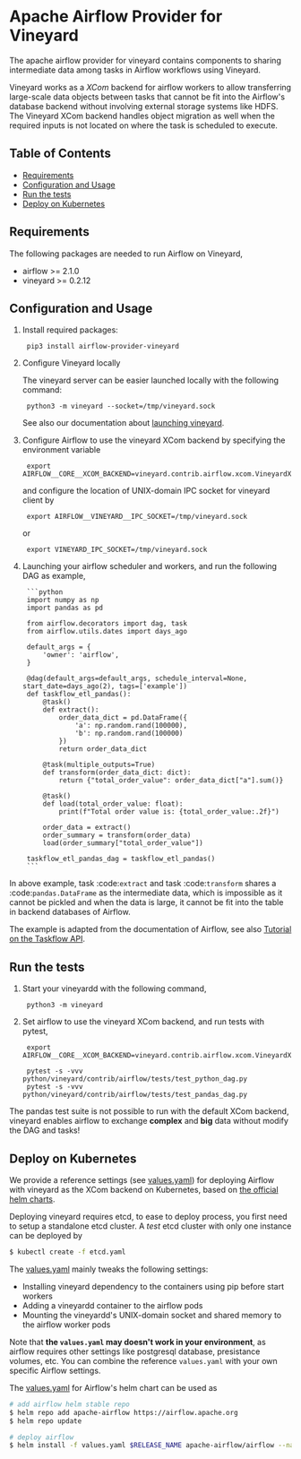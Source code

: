 Apache Airflow Provider for Vineyard
====================================

The apache airflow provider for vineyard contains components to sharing intermediate
data among tasks in Airflow workflows using Vineyard.

Vineyard works as a *XCom* backend for airflow workers to allow transferring
large-scale data objects between tasks that cannot be fit into the Airflow's
database backend without involving external storage systems like HDFS. The
Vineyard XCom backend handles object migration as well when the required inputs
is not located on where the task is scheduled to execute.

Table of Contents
-----------------

- [Requirements](#requirements)
- [Configuration and Usage](#configuration-and-usage)
- [Run the tests](#run-tests)
- [Deploy on Kubernetes](#deploy-on-kubernetes)

Requirements <a name="requirements"/>
------------

The following packages are needed to run Airflow on Vineyard,

- airflow >= 2.1.0
- vineyard >= 0.2.12

Configuration and Usage <a name="configuration-and-usage"/>
-----------------------

1. Install required packages:

        pip3 install airflow-provider-vineyard

2. Configure Vineyard locally

    The vineyard server can be easier launched locally with the following command:

        python3 -m vineyard --socket=/tmp/vineyard.sock

    See also our documentation about [launching vineyard][1].

3. Configure Airflow to use the vineyard XCom backend by specifying the environment
    variable

        export AIRFLOW__CORE__XCOM_BACKEND=vineyard.contrib.airflow.xcom.VineyardXCom

    and configure the location of UNIX-domain IPC socket for vineyard client by

        export AIRFLOW__VINEYARD__IPC_SOCKET=/tmp/vineyard.sock

    or

        export VINEYARD_IPC_SOCKET=/tmp/vineyard.sock

4. Launching your airflow scheduler and workers, and run the following DAG as example,

        ```python
        import numpy as np
        import pandas as pd

        from airflow.decorators import dag, task
        from airflow.utils.dates import days_ago

        default_args = {
            'owner': 'airflow',
        }

        @dag(default_args=default_args, schedule_interval=None, start_date=days_ago(2), tags=['example'])
        def taskflow_etl_pandas():
            @task()
            def extract():
                order_data_dict = pd.DataFrame({
                    'a': np.random.rand(100000),
                    'b': np.random.rand(100000)
                })
                return order_data_dict

            @task(multiple_outputs=True)
            def transform(order_data_dict: dict):
                return {"total_order_value": order_data_dict["a"].sum()}

            @task()
            def load(total_order_value: float):
                print(f"Total order value is: {total_order_value:.2f}")

            order_data = extract()
            order_summary = transform(order_data)
            load(order_summary["total_order_value"])

        taskflow_etl_pandas_dag = taskflow_etl_pandas()
        ```

In above example, task :code:`extract` and task :code:`transform` shares a
:code:`pandas.DataFrame` as the intermediate data, which is impossible as
it cannot be pickled and when the data is large, it cannot be fit into the
table in backend databases of Airflow.

The example is adapted from the documentation of Airflow, see also
[Tutorial on the Taskflow API][2].

Run the tests <a name="run-tests"/>
-------------

1. Start your vineyardd with the following command,

        python3 -m vineyard

2. Set airflow to use the vineyard XCom backend, and run tests with pytest,

        export AIRFLOW__CORE__XCOM_BACKEND=vineyard.contrib.airflow.xcom.VineyardXCom

        pytest -s -vvv python/vineyard/contrib/airflow/tests/test_python_dag.py
        pytest -s -vvv python/vineyard/contrib/airflow/tests/test_pandas_dag.py


The pandas test suite is not possible to run with the default XCom backend, vineyard
enables airflow to exchange **complex** and **big** data without modify the DAG and tasks!

Deploy on Kubernetes <a name="deploy-on-kubernetes"/>
--------------------

We provide a reference settings (see [values.yaml](./values.yaml)) for deploying
Airflow with vineyard as the XCom backend on Kubernetes, based on [the official helm charts][3].

Deploying vineyard requires etcd, to ease to deploy process, you first need to
setup a standalone etcd cluster. A _test_ etcd cluster with only one instance can
be deployed by

```bash
$ kubectl create -f etcd.yaml
```

The [values.yaml](./values.yaml) mainly tweaks the following settings:

- Installing vineyard dependency to the containers using pip before start workers
- Adding a vineyardd container to the airflow pods
- Mounting the vineyardd's UNIX-domain socket and shared memory to the airflow worker pods

Note that **the `values.yaml` may doesn't work in your environment**, as airflow requires
other settings like postgresql database, presistance volumes, etc. You can combine
the reference `values.yaml` with your own specific Airflow settings.

The [values.yaml](./values.yaml) for Airflow's helm chart can be used as

```bash
# add airflow helm stable repo
$ helm repo add apache-airflow https://airflow.apache.org
$ helm repo update

# deploy airflow
$ helm install -f values.yaml $RELEASE_NAME apache-airflow/airflow --namespace $NAMESPACE
```

[1]: https://v6d.io/notes/getting-started.html#starting-vineyard-server
[2]: https://airflow.apache.org/docs/apache-airflow/stable/tutorial_taskflow_api.html
[3]: https://github.com/apache/airflow/tree/main/chart
